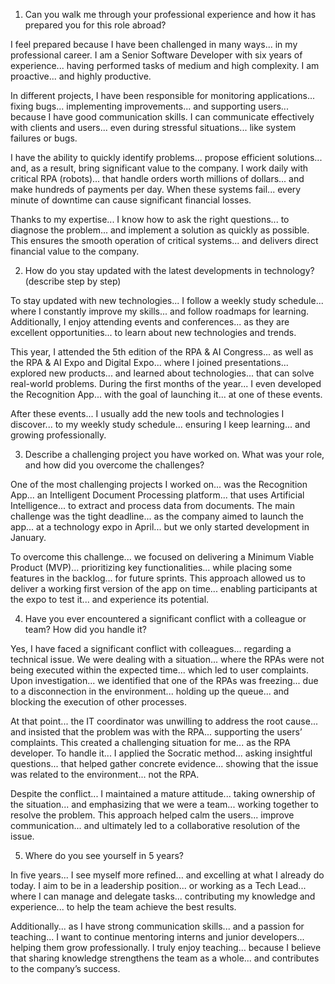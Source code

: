 
1. Can you walk me through your professional experience and how it has prepared you for this role abroad?

I feel prepared because I have been challenged in many ways... in my professional career.
I am a Senior Software Developer with six years of experience... having performed tasks of medium and high complexity.
I am proactive... and highly productive.

In different projects, I have been responsible for monitoring applications... fixing bugs... implementing improvements... and supporting users... because I have good communication skills.
I can communicate effectively with clients and users... even during stressful situations... like system failures or bugs.

I have the ability to quickly identify problems... propose efficient solutions... and, as a result, bring significant value to the company.
I work daily with critical RPA (robots)... that handle orders worth millions of dollars... and make hundreds of payments per day.
When these systems fail... every minute of downtime can cause significant financial losses.

Thanks to my expertise... I know how to ask the right questions... to diagnose the problem... and implement a solution as quickly as possible.
This ensures the smooth operation of critical systems... and delivers direct financial value to the company.

2. How do you stay updated with the latest developments in technology? (describe step by step)

To stay updated with new technologies... I follow a weekly study schedule... where I constantly improve my skills... and follow roadmaps for learning.
Additionally, I enjoy attending events and conferences... as they are excellent opportunities... to learn about new technologies and trends.

This year, I attended the 5th edition of the RPA & AI Congress... as well as the RPA & AI Expo and Digital Expo... where I joined presentations... explored new products... and learned about technologies... that can solve real-world problems.
During the first months of the year... I even developed the Recognition App... with the goal of launching it... at one of these events.

After these events... I usually add the new tools and technologies I discover... to my weekly study schedule... ensuring I keep learning... and growing professionally.

3. Describe a challenging project you have worked on. What was your role, and how did you overcome the challenges?

One of the most challenging projects I worked on... was the Recognition App... an Intelligent Document Processing platform... that uses Artificial Intelligence... to extract and process data from documents.
The main challenge was the tight deadline... as the company aimed to launch the app... at a technology expo in April... but we only started development in January.

To overcome this challenge... we focused on delivering a Minimum Viable Product (MVP)... prioritizing key functionalities... while placing some features in the backlog... for future sprints.
This approach allowed us to deliver a working first version of the app on time... enabling participants at the expo to test it... and experience its potential.

4. Have you ever encountered a significant conflict with a colleague or team? How did you handle it?

Yes, I have faced a significant conflict with colleagues... regarding a technical issue.
We were dealing with a situation... where the RPAs were not being executed within the expected time... which led to user complaints.
Upon investigation... we identified that one of the RPAs was freezing... due to a disconnection in the environment... holding up the queue... and blocking the execution of other processes.

At that point... the IT coordinator was unwilling to address the root cause... and insisted that the problem was with the RPA... supporting the users’ complaints.
This created a challenging situation for me... as the RPA developer.
To handle it... I applied the Socratic method... asking insightful questions... that helped gather concrete evidence... showing that the issue was related to the environment... not the RPA.

Despite the conflict... I maintained a mature attitude... taking ownership of the situation... and emphasizing that we were a team... working together to resolve the problem.
This approach helped calm the users... improve communication... and ultimately led to a collaborative resolution of the issue.

5. Where do you see yourself in 5 years?

In five years... I see myself more refined... and excelling at what I already do today.
I aim to be in a leadership position... or working as a Tech Lead... where I can manage and delegate tasks... contributing my knowledge and experience... to help the team achieve the best results.

Additionally... as I have strong communication skills... and a passion for teaching... I want to continue mentoring interns and junior developers... helping them grow professionally.
I truly enjoy teaching... because I believe that sharing knowledge strengthens the team as a whole... and contributes to the company’s success.